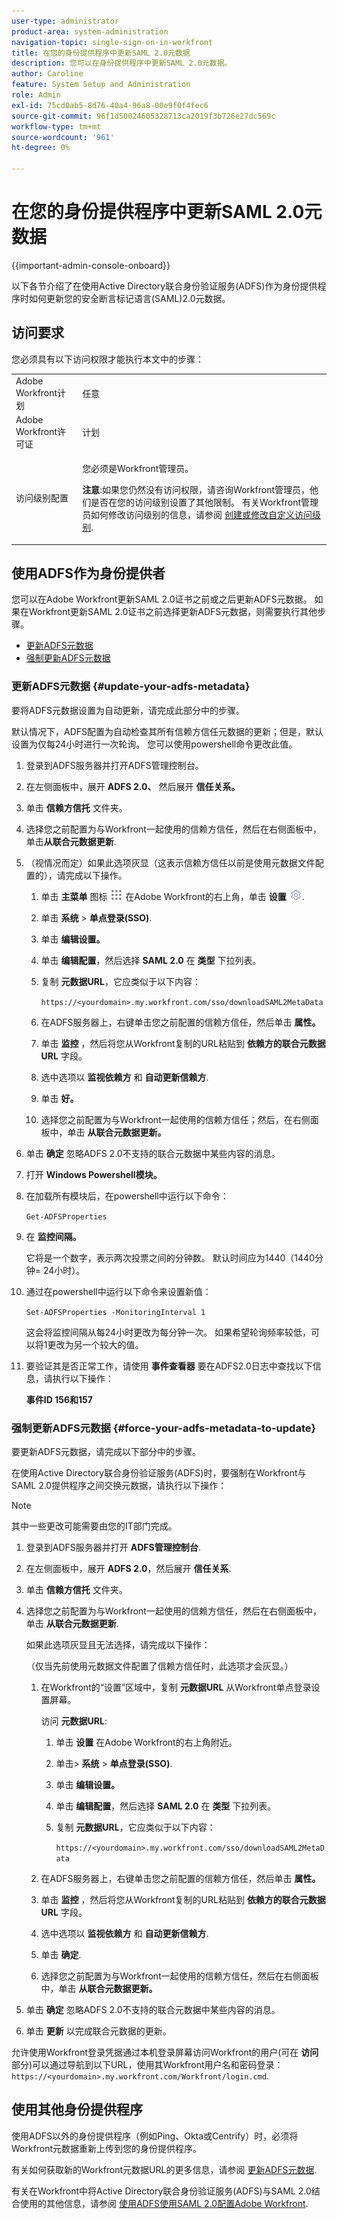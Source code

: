 ```yaml
---
user-type: administrator
product-area: system-administration
navigation-topic: single-sign-on-in-workfront
title: 在您的身份提供程序中更新SAML 2.0元数据
description: 您可以在身份提供程序中更新SAML 2.0元数据。
author: Caroline
feature: System Setup and Administration
role: Admin
exl-id: 75cd0ab5-8d76-40a4-96a8-00e9f0f4fec6
source-git-commit: 96f1d50024605328713ca2019f3b726e27dc569c
workflow-type: tm+mt
source-wordcount: '961'
ht-degree: 0%

---
```


# 在您的身份提供程序中更新SAML 2.0元数据

{{important-admin-console-onboard}}

以下各节介绍了在使用Active Directory联合身份验证服务(ADFS)作为身份提供程序时如何更新您的安全断言标记语言(SAML)2.0元数据。

## 访问要求

您必须具有以下访问权限才能执行本文中的步骤：

<table style="table-layout:auto"> 
 <col> 
 <col> 
 <tbody> 
  <tr> 
   <td role="rowheader">Adobe Workfront计划</td> 
   <td>任意</td> 
  </tr> 
  <tr> 
   <td role="rowheader">Adobe Workfront许可证</td> 
   <td>计划</td> 
  </tr> 
  <tr> 
   <td role="rowheader">访问级别配置</td> 
   <td> <p>您必须是Workfront管理员。</p> <p><b>注意</b>:如果您仍然没有访问权限，请咨询Workfront管理员，他们是否在您的访问级别设置了其他限制。 有关Workfront管理员如何修改访问级别的信息，请参阅 <a href="../../../administration-and-setup/add-users/configure-and-grant-access/create-modify-access-levels.md" class="MCXref xref">创建或修改自定义访问级别</a>.</p> </td> 
  </tr> 
 </tbody> 
</table>

## 使用ADFS作为身份提供者

您可以在Adobe Workfront更新SAML 2.0证书之前或之后更新ADFS元数据。 如果在Workfront更新SAML 2.0证书之前选择更新ADFS元数据，则需要执行其他步骤。

* [更新ADFS元数据](#update-your-adfs-metadata)
* [强制更新ADFS元数据](#force-your-adfs-metadata-to-update)

### 更新ADFS元数据 {#update-your-adfs-metadata}

要将ADFS元数据设置为自动更新，请完成此部分中的步骤。

默认情况下，ADFS配置为自动检查其所有信赖方信任元数据的更新；但是，默认设置为仅每24小时进行一次轮询。 您可以使用powershell命令更改此值。

1. 登录到ADFS服务器并打开ADFS管理控制台。
1. 在左侧面板中，展开 **ADFS 2.0、** 然后展开 **信任关系。**

1. 单击 **信赖方信托** 文件夹。
1. 选择您之前配置为与Workfront一起使用的信赖方信任，然后在右侧面板中，单击&#x200B;**从联合元数据更新**.
1. （视情况而定）如果此选项灰显（这表示信赖方信任以前是使用元数据文件配置的），请完成以下操作。

   1. 单击 **主菜单** 图标 ![](assets/main-menu-icon.png) 在Adobe Workfront的右上角，单击 **设置** ![](assets/gear-icon-settings.png).

   1. 单击 **系统** > **单点登录(SSO)**.

   1. 单击 **编辑设置。**
   1. 单击 **编辑配置**，然后选择 **SAML 2.0** 在 **类型** 下拉列表。

   1. 复制 **元数据URL**，它应类似于以下内容：

      `https://<yourdomain>.my.workfront.com/sso/downloadSAML2MetaData`

   1. 在ADFS服务器上，右键单击您之前配置的信赖方信任，然后单击 **属性。**
   1. 单击 **监控** ，然后将您从Workfront复制的URL粘贴到 **依赖方的联合元数据URL** 字段。

   1. 选中选项以 **监视依赖方** 和 **自动更新信赖方**.

   1. 单击 **好。**
   1. 选择您之前配置为与Workfront一起使用的信赖方信任；然后，在右侧面板中，单击 **从联合元数据更新。**

1. 单击 **确定** 忽略ADFS 2.0不支持的联合元数据中某些内容的消息。
1. 打开 **Windows Powershell模块。**
1. 在加载所有模块后，在powershell中运行以下命令：

   `Get-ADFSProperties`

1. 在 **监控间隔。**

   它将是一个数字，表示两次投票之间的分钟数。 默认时间应为1440（1440分钟= 24小时）。

1. 通过在powershell中运行以下命令来设置新值：

   `Set-ADFSProperties -MonitoringInterval 1`

   这会将监控间隔从每24小时更改为每分钟一次。 如果希望轮询频率较低，可以将1更改为另一个较大的值。

1. 要验证其是否正常工作，请使用 **事件查看器** 要在ADFS2.0日志中查找以下信息，请执行以下操作：

   **事件ID 156和157**

### 强制更新ADFS元数据 {#force-your-adfs-metadata-to-update}

要更新ADFS元数据，请完成以下部分中的步骤。

在使用Active Directory联合身份验证服务(ADFS)时，要强制在Workfront与SAML 2.0提供程序之间交换元数据，请执行以下操作：

>[!NOTE]
>
>其中一些更改可能需要由您的IT部门完成。

1. 登录到ADFS服务器并打开 **ADFS管理控制台**.
1. 在左侧面板中，展开 **ADFS 2.0**，然后展开 **信任关系**.

1. 单击 **信赖方信托** 文件夹。
1. 选择您之前配置为与Workfront一起使用的信赖方信任，然后在右侧面板中，单击 **从联合元数据更新**.

   如果此选项灰显且无法选择，请完成以下操作：

   （仅当先前使用元数据文件配置了信赖方信任时，此选项才会灰显。）

   1. 在Workfront的“设置”区域中，复制 **元数据URL** 从Workfront单点登录设置屏幕。

      访问 **元数据URL**:

      1. 单击 **设置** 在Adobe Workfront的右上角附近。
      1. 单击> **系统** > **单点登录(SSO)**.
      1. 单击 **编辑设置。**
      1. 单击 **编辑配置**，然后选择 **SAML 2.0** 在 **类型** 下拉列表。
      1. 复制 **元数据URL**，它应类似于以下内容：

         `https://<yourdomain>.my.workfront.com/sso/downloadSAML2MetaData`
   1. 在ADFS服务器上，右键单击您之前配置的信赖方信任，然后单击 **属性。**
   1. 单击 **监控** ，然后将您从Workfront复制的URL粘贴到 **依赖方的联合元数据URL** 字段。
   1. 选中选项以 **监视依赖方** 和 **自动更新信赖方**.
   1. 单击 **确定**.
   1. 选择您之前配置为与Workfront一起使用的信赖方信任，然后在右侧面板中，单击 **从联合元数据更新。**


1. 单击 **确定** 忽略ADFS 2.0不支持的联合元数据中某些内容的消息。
1. 单击 **更新** 以完成联合元数据的更新。

允许使用Workfront登录凭据通过本机登录屏幕访问Workfront的用户(可在 **访问** 部分)可以通过导航到以下URL，使用其Workfront用户名和密码登录： `https://<yourdomain>.my.workfront.com/Workfront/login.cmd`.

## 使用其他身份提供程序

使用ADFS以外的身份提供程序（例如Ping、Okta或Centrify）时，必须将Workfront元数据重新上传到您的身份提供程序。

有关如何获取新的Workfront元数据URL的更多信息，请参阅 [更新ADFS元数据](#update-your-adfs-metadata).

有关在Workfront中将Active Directory联合身份验证服务(ADFS)与SAML 2.0结合使用的其他信息，请参阅 [使用ADFS使用SAML 2.0配置Adobe Workfront](../../../administration-and-setup/add-users/single-sign-on/configure-workfront-saml-2-adfs.md).
